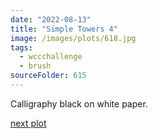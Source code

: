 ```yaml
---
date: "2022-08-13"
title: "Simple Towers 4"
image: /images/plots/618.jpg
tags:
  - wccchallenge
  - brush
sourceFolder: 615
---
```


Calligraphy black on white paper.

[next plot](619)
